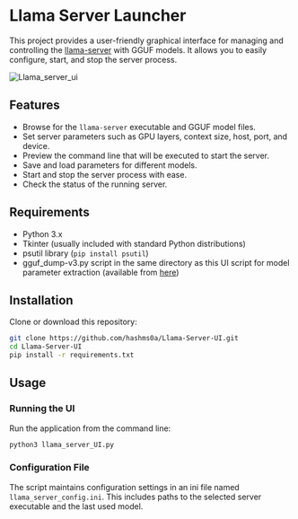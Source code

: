 # Llama Server Launcher

This project provides a user-friendly graphical interface for managing and controlling the [llama-server](https://github.com/ggml-org/llama.cpp) with GGUF models. It allows you to easily configure, start, and stop the server process.

![Llama_server_ui](https://github.com/user-attachments/assets/1e35cd19-f816-4124-93f8-fad72e665111)


## Features

- Browse for the `llama-server` executable and GGUF model files.
- Set server parameters such as GPU layers, context size, host, port, and device.
- Preview the command line that will be executed to start the server.
- Save and load parameters for different models.
- Start and stop the server process with ease.
- Check the status of the running server.

## Requirements

- Python 3.x
- Tkinter (usually included with standard Python distributions)
- psutil library (`pip install psutil`)
- gguf_dump-v3.py script in the same directory as this UI script for model parameter extraction (available from [here](https://github.com/ggerganov/llama.cpp/blob/main/tools/gguf-dump/gguf_dump_v3.py))

## Installation

Clone or download this repository:

```bash
git clone https://github.com/hashms0a/Llama-Server-UI.git
cd Llama-Server-UI
pip install -r requirements.txt
```

## Usage

### Running the UI

Run the application from the command line:

```bash
python3 llama_server_UI.py 
```

### Configuration File

The script maintains configuration settings in an ini file named `llama_server_config.ini`. This includes paths to the selected server executable and the last used model.
